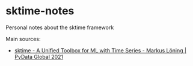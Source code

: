 # sktime-notes
Personal notes about the sktime framework

Main sources: 
- [sktime - A Unified Toolbox for ML with Time Series - Markus Löning | PyData Global 2021](https://www.youtube.com/watch?v=ODspi8-uWgo&list=PLyF5GtowtkCp3s_-C1r3fmfRl4U9-DzKR&index=117&t=193s)